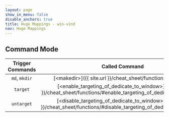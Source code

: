 ```yaml
---
layout: page
show_in_menu: false
disable_anchors: true
title: Huge Mappings - win-vind
nav: Huge Mappings
---
```


## Command Mode

|**Trigger Commands**|**Called Command**|
|:---:|:---:|
|`md`, `mkdir`|[\<makedir\>]({{ site.url }}/cheat_sheet/functions/#makedir)|
|`target`|[\<enable_targeting_of_dedicate_to_window\>]({{ site.url }}/cheat_sheet/functions/#enable_targeting_of_dedicate_to_window)|
|`untarget`|[\<disable_targeting_of_dedicate_to_window\>]({{ site.url }}/cheat_sheet/functions/#disable_targeting_of_dedicate_to_window)|

<br>
<br>
<br>
<br>
